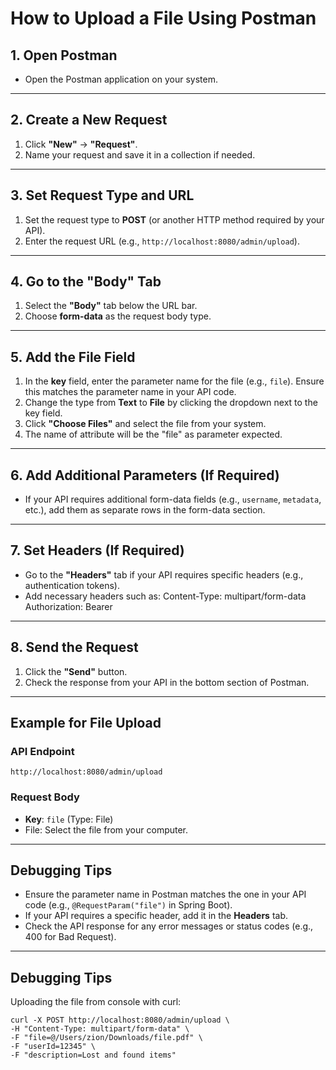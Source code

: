 # How to Upload a File Using Postman

## 1. Open Postman
- Open the Postman application on your system.

---

## 2. Create a New Request
1. Click **"New"** → **"Request"**.
2. Name your request and save it in a collection if needed.

---

## 3. Set Request Type and URL
1. Set the request type to **POST** (or another HTTP method required by your API).
2. Enter the request URL (e.g., `http://localhost:8080/admin/upload`).

---

## 4. Go to the "Body" Tab
1. Select the **"Body"** tab below the URL bar.
2. Choose **form-data** as the request body type.

---

## 5. Add the File Field
1. In the **key** field, enter the parameter name for the file (e.g., `file`). Ensure this matches the parameter name in your API code.
2. Change the type from **Text** to **File** by clicking the dropdown next to the key field.
3. Click **"Choose Files"** and select the file from your system.
4.  The name of attribute will be the "file" as parameter expected.

---

## 6. Add Additional Parameters (If Required)
- If your API requires additional form-data fields (e.g., `username`, `metadata`, etc.), add them as separate rows in the form-data section.

---

## 7. Set Headers (If Required)
- Go to the **"Headers"** tab if your API requires specific headers (e.g., authentication tokens).
- Add necessary headers such as:
  Content-Type: multipart/form-data
  Authorization: Bearer
---

## 8. Send the Request
1. Click the **"Send"** button.
2. Check the response from your API in the bottom section of Postman.

---

## Example for File Upload
### API Endpoint
`http://localhost:8080/admin/upload`

### Request Body
- **Key**: `file` (Type: File)
- File: Select the file from your computer.

---

## Debugging Tips
- Ensure the parameter name in Postman matches the one in your API code (e.g., `@RequestParam("file")` in Spring Boot).
- If your API requires a specific header, add it in the **Headers** tab.
- Check the API response for any error messages or status codes (e.g., 400 for Bad Request).

---
## Debugging Tips

Uploading the file from console with curl:

```
curl -X POST http://localhost:8080/admin/upload \
-H "Content-Type: multipart/form-data" \
-F "file=@/Users/zion/Downloads/file.pdf" \
-F "userId=12345" \
-F "description=Lost and found items"
```